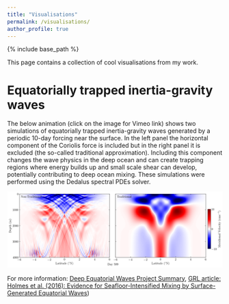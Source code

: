 ```yaml
---
title: "Visualisations"
permalink: /visualisations/
author_profile: true
---
```


{% include base_path %}

This page contains a collection of cool visualisations from my work.

# Equatorially trapped inertia-gravity waves

The below animation (click on the image for Vimeo link) shows two
simulations of equatorially trapped inertia-gravity waves generated by
a periodic 10-day forcing near the surface. In the left panel the
horizontal component of the Coriolis force is included but in the
right panel it is excluded (the so-called traditional
approximation). Including this component changes the wave physics in
the deep ocean and can create trapping regions where energy builds up
and small scale shear can develop, potentially contributing to deep
ocean mixing. These simulations were performed using the Dedalus
spectral PDEs solver.

[![Equatorially trapped IGWs](/files/DedalusEqWaves_frame600.png)](https://vimeo.com/340802059)

For more information: [Deep Equatorial Waves Project
Summary](/projects/TIV_Dyn), [GRL article: Holmes et al. (2016):
Evidence for Seafloor-Intensified Mixing by Surface-Generated
Equatorial Waves](http://dx.doi.org/10.1002/2015GL066472))


